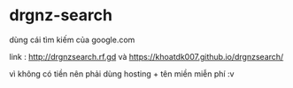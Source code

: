 # drgnz-search
dùng cái tìm kiếm của google.com

link : http://drgnzsearch.rf.gd và https://khoatdk007.github.io/drgnzsearch/

vì không có tiền nên phải dùng hosting + tên miền miễn phí :v
